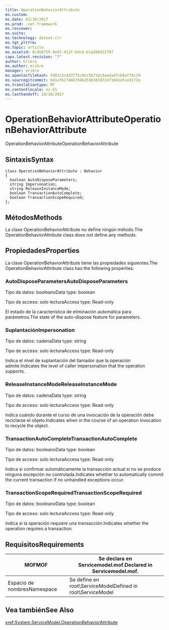 ```yaml
---
title: OperationBehaviorAttribute
ms.custom: 
ms.date: 03/30/2017
ms.prod: .net-framework
ms.reviewer: 
ms.suite: 
ms.technology: dotnet-clr
ms.tgt_pltfrm: 
ms.topic: article
ms.assetid: 8c9b0755-9e83-411f-bdcb-61a586022797
caps.latest.revision: "7"
author: Erikre
ms.author: erikre
manager: erikre
ms.openlocfilehash: fd01c5c4d37f5c0ec5673dc9aa4a47cb8affbc29
ms.sourcegitcommit: bd1ef61f4bb794b25383d3d72e71041a5ced172e
ms.translationtype: MT
ms.contentlocale: es-ES
ms.lasthandoff: 10/18/2017
---
```

# <a name="operationbehaviorattribute"></a><span data-ttu-id="47fdb-102">OperationBehaviorAttribute</span><span class="sxs-lookup"><span data-stu-id="47fdb-102">OperationBehaviorAttribute</span></span>
<span data-ttu-id="47fdb-103">OperationBehaviorAttribute</span><span class="sxs-lookup"><span data-stu-id="47fdb-103">OperationBehaviorAttribute</span></span>  
  
## <a name="syntax"></a><span data-ttu-id="47fdb-104">Sintaxis</span><span class="sxs-lookup"><span data-stu-id="47fdb-104">Syntax</span></span>  
  
```  
class OperationBehaviorAttribute : Behavior  
{  
  boolean AutoDisposeParameters;  
  string Impersonation;  
  string ReleaseInstanceMode;  
  boolean TransactionAutoComplete;  
  boolean TransactionScopeRequired;  
};  
```  
  
## <a name="methods"></a><span data-ttu-id="47fdb-105">Métodos</span><span class="sxs-lookup"><span data-stu-id="47fdb-105">Methods</span></span>  
 <span data-ttu-id="47fdb-106">La clase OperationBehaviorAttribute no define ningún método.</span><span class="sxs-lookup"><span data-stu-id="47fdb-106">The OperationBehaviorAttribute class does not define any methods.</span></span>  
  
## <a name="properties"></a><span data-ttu-id="47fdb-107">Propiedades</span><span class="sxs-lookup"><span data-stu-id="47fdb-107">Properties</span></span>  
 <span data-ttu-id="47fdb-108">La clase OperationBehaviorAttribute tiene las propiedades siguientes:</span><span class="sxs-lookup"><span data-stu-id="47fdb-108">The OperationBehaviorAttribute class has the following properties:</span></span>  
  
### <a name="autodisposeparameters"></a><span data-ttu-id="47fdb-109">AutoDisposeParameters</span><span class="sxs-lookup"><span data-stu-id="47fdb-109">AutoDisposeParameters</span></span>  
 <span data-ttu-id="47fdb-110">Tipo de datos: booleano</span><span class="sxs-lookup"><span data-stu-id="47fdb-110">Data type: boolean</span></span>  
  
 <span data-ttu-id="47fdb-111">Tipo de acceso: solo lectura</span><span class="sxs-lookup"><span data-stu-id="47fdb-111">Access type: Read-only</span></span>  
  
 <span data-ttu-id="47fdb-112">El estado de la característica de eliminación automática para parámetros.</span><span class="sxs-lookup"><span data-stu-id="47fdb-112">The state of the auto-dispose feature for parameters.</span></span>  
  
### <a name="impersonation"></a><span data-ttu-id="47fdb-113">Suplantación</span><span class="sxs-lookup"><span data-stu-id="47fdb-113">Impersonation</span></span>  
 <span data-ttu-id="47fdb-114">Tipo de datos: cadena</span><span class="sxs-lookup"><span data-stu-id="47fdb-114">Data type: string</span></span>  
  
 <span data-ttu-id="47fdb-115">Tipo de acceso: solo lectura</span><span class="sxs-lookup"><span data-stu-id="47fdb-115">Access type: Read-only</span></span>  
  
 <span data-ttu-id="47fdb-116">Indica el nivel de suplantación del llamador que la operación admite.</span><span class="sxs-lookup"><span data-stu-id="47fdb-116">Indicates the level of caller impersonation that the operation supports.</span></span>  
  
### <a name="releaseinstancemode"></a><span data-ttu-id="47fdb-117">ReleaseInstanceMode</span><span class="sxs-lookup"><span data-stu-id="47fdb-117">ReleaseInstanceMode</span></span>  
 <span data-ttu-id="47fdb-118">Tipo de datos: cadena</span><span class="sxs-lookup"><span data-stu-id="47fdb-118">Data type: string</span></span>  
  
 <span data-ttu-id="47fdb-119">Tipo de acceso: solo lectura</span><span class="sxs-lookup"><span data-stu-id="47fdb-119">Access type: Read-only</span></span>  
  
 <span data-ttu-id="47fdb-120">Indica cuándo durante el curso de una invocación de la operación debe reciclarse el objeto.</span><span class="sxs-lookup"><span data-stu-id="47fdb-120">Indicates when in the course of an operation invocation to recycle the object.</span></span>  
  
### <a name="transactionautocomplete"></a><span data-ttu-id="47fdb-121">TransactionAutoComplete</span><span class="sxs-lookup"><span data-stu-id="47fdb-121">TransactionAutoComplete</span></span>  
 <span data-ttu-id="47fdb-122">Tipo de datos: booleano</span><span class="sxs-lookup"><span data-stu-id="47fdb-122">Data type: boolean</span></span>  
  
 <span data-ttu-id="47fdb-123">Tipo de acceso: solo lectura</span><span class="sxs-lookup"><span data-stu-id="47fdb-123">Access type: Read-only</span></span>  
  
 <span data-ttu-id="47fdb-124">Indica si confirmar automáticamente la transacción actual si no se produce ninguna excepción no controlada.</span><span class="sxs-lookup"><span data-stu-id="47fdb-124">Indicates whether to automatically commit the current transaction if no unhandled exceptions occur.</span></span>  
  
### <a name="transactionscoperequired"></a><span data-ttu-id="47fdb-125">TransactionScopeRequired</span><span class="sxs-lookup"><span data-stu-id="47fdb-125">TransactionScopeRequired</span></span>  
 <span data-ttu-id="47fdb-126">Tipo de datos: booleano</span><span class="sxs-lookup"><span data-stu-id="47fdb-126">Data type: boolean</span></span>  
  
 <span data-ttu-id="47fdb-127">Tipo de acceso: solo lectura</span><span class="sxs-lookup"><span data-stu-id="47fdb-127">Access type: Read-only</span></span>  
  
 <span data-ttu-id="47fdb-128">Indica si la operación requiere una transacción.</span><span class="sxs-lookup"><span data-stu-id="47fdb-128">Indicates whether the operation requires a transaction.</span></span>  
  
## <a name="requirements"></a><span data-ttu-id="47fdb-129">Requisitos</span><span class="sxs-lookup"><span data-stu-id="47fdb-129">Requirements</span></span>  
  
|<span data-ttu-id="47fdb-130">MOF</span><span class="sxs-lookup"><span data-stu-id="47fdb-130">MOF</span></span>|<span data-ttu-id="47fdb-131">Se declara en Servicemodel.mof.</span><span class="sxs-lookup"><span data-stu-id="47fdb-131">Declared in Servicemodel.mof.</span></span>|  
|---------|-----------------------------------|  
|<span data-ttu-id="47fdb-132">Espacio de nombres</span><span class="sxs-lookup"><span data-stu-id="47fdb-132">Namespace</span></span>|<span data-ttu-id="47fdb-133">Se define en root\ServiceModel</span><span class="sxs-lookup"><span data-stu-id="47fdb-133">Defined in root\ServiceModel</span></span>|  
  
## <a name="see-also"></a><span data-ttu-id="47fdb-134">Vea también</span><span class="sxs-lookup"><span data-stu-id="47fdb-134">See Also</span></span>  
 <xref:System.ServiceModel.OperationBehaviorAttribute>
